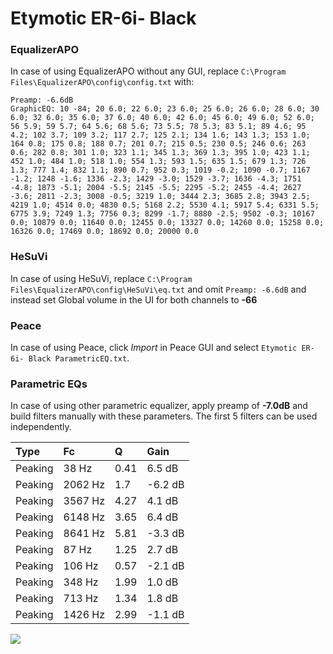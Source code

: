 # Etymotic ER-6i- Black

### EqualizerAPO
In case of using EqualizerAPO without any GUI, replace `C:\Program Files\EqualizerAPO\config\config.txt`
with:
```
Preamp: -6.6dB
GraphicEQ: 10 -84; 20 6.0; 22 6.0; 23 6.0; 25 6.0; 26 6.0; 28 6.0; 30 6.0; 32 6.0; 35 6.0; 37 6.0; 40 6.0; 42 6.0; 45 6.0; 49 6.0; 52 6.0; 56 5.9; 59 5.7; 64 5.6; 68 5.6; 73 5.5; 78 5.3; 83 5.1; 89 4.6; 95 4.2; 102 3.7; 109 3.2; 117 2.7; 125 2.1; 134 1.6; 143 1.3; 153 1.0; 164 0.8; 175 0.8; 188 0.7; 201 0.7; 215 0.5; 230 0.5; 246 0.6; 263 0.6; 282 0.8; 301 1.0; 323 1.1; 345 1.3; 369 1.3; 395 1.0; 423 1.1; 452 1.0; 484 1.0; 518 1.0; 554 1.3; 593 1.5; 635 1.5; 679 1.3; 726 1.3; 777 1.4; 832 1.1; 890 0.7; 952 0.3; 1019 -0.2; 1090 -0.7; 1167 -1.2; 1248 -1.6; 1336 -2.3; 1429 -3.0; 1529 -3.7; 1636 -4.3; 1751 -4.8; 1873 -5.1; 2004 -5.5; 2145 -5.5; 2295 -5.2; 2455 -4.4; 2627 -3.6; 2811 -2.3; 3008 -0.5; 3219 1.0; 3444 2.3; 3685 2.8; 3943 2.5; 4219 1.0; 4514 0.0; 4830 0.5; 5168 2.2; 5530 4.1; 5917 5.4; 6331 5.5; 6775 3.9; 7249 1.3; 7756 0.3; 8299 -1.7; 8880 -2.5; 9502 -0.3; 10167 0.0; 10879 0.0; 11640 0.0; 12455 0.0; 13327 0.0; 14260 0.0; 15258 0.0; 16326 0.0; 17469 0.0; 18692 0.0; 20000 0.0
```

### HeSuVi
In case of using HeSuVi, replace `C:\Program Files\EqualizerAPO\config\HeSuVi\eq.txt` and omit `Preamp:
-6.6dB` and instead set Global volume in the UI for both channels to **-66**

### Peace
In case of using Peace, click *Import* in Peace GUI and select `Etymotic ER-6i- Black ParametricEQ.txt`.

### Parametric EQs
In case of using other parametric equalizer, apply preamp of **-7.0dB** and build filters manually with
these parameters. The first 5 filters can be used independently.

| Type    | Fc      |    Q | Gain    |
|:--------|:--------|:-----|:--------|
| Peaking | 38 Hz   | 0.41 | 6.5 dB  |
| Peaking | 2062 Hz | 1.7  | -6.2 dB |
| Peaking | 3567 Hz | 4.27 | 4.1 dB  |
| Peaking | 6148 Hz | 3.65 | 6.4 dB  |
| Peaking | 8641 Hz | 5.81 | -3.3 dB |
| Peaking | 87 Hz   | 1.25 | 2.7 dB  |
| Peaking | 106 Hz  | 0.57 | -2.1 dB |
| Peaking | 348 Hz  | 1.99 | 1.0 dB  |
| Peaking | 713 Hz  | 1.34 | 1.8 dB  |
| Peaking | 1426 Hz | 2.99 | -1.1 dB |

![](https://raw.githubusercontent.com/jaakkopasanen/AutoEq/master/results/headphonecom/sbaf-serious/Etymotic%20ER-6i-%20Black/Etymotic%20ER-6i-%20Black.png)